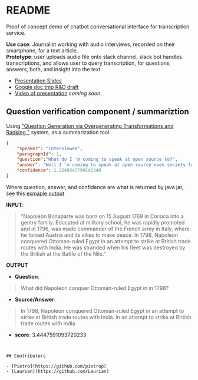# README

Proof of concept demo of chatbot conversational interface for transcription service.      

**Use case**: Journalist working with audio interviews, recorded on their smartphone, for a text article.      
**Prototype**: user uploads audio file onto slack channel, slack bot handles transcriptions, and allows user to query transcription, for questions, answers, both, and insight into the text.             

- [Presentation Slides](https://docs.google.com/presentation/d/1ky52Q9UJ9VV_gl6hKQWBS5GrOIARIqogwSZbkswXcY0/edit?usp=sharing)
- [Google doc tmp R&D draft](https://docs.google.com/document/d/1n6B1vyQysIEeDfoDUqnVNzb7RVy_MNuyvrVekLQ0YZ4/edit?usp=sharing)
- [Video of presentation]() _coming soon_.


## Question verification component / summariztion 

Using ["Question Generation via Overgenerating Transformations and Ranking
"](https://www.cs.cmu.edu/~ark/mheilman/questions/) system, as a summarization tool.


```json 
{
	"speaker": "interviewee",
	"paragraphId": 1,
	"question":"What do I 'm coming to speak at open source to?",
	"answer": "Well I 'm coming to speak at open source open society to talk to people about how we can apply the concepts of the open source movement to larger parts of society.",
	"confidence": 1.2249347799141348
}		
```

Where question, answer, and confidence are what is returned by java jar, see this [exmaple output](https://gist.github.com/Laurian/1115914)


**INPUT**:

>"Napoleon Bonaparte was born on 15 August 1769 in Corsica into a gentry family. Educated at military school, he was rapidly promoted and in 1796, was made commander of the French army in Italy, where he forced Austria and its allies to make peace. In 1798, Napoleon conquered Ottoman-ruled Egypt in an attempt to strike at British trade routes with India. He was stranded when his fleet was destroyed by the British at the Battle of the Nile."

**OUTPUT** 

- **Question**: 

> What did Napoleon conquer Ottoman-ruled Egypt in in 1798?	

- **Source/Answer**: 

> In 1798, Napoleon conquered Ottoman-ruled Egypt in an attempt to strike at British trade routes with India. in an attempt to strike at British trade routes with India 

- **score**: 3.4447591093720233

```


## Contributors

- [Pietro](https://github.com/pietrop)
- [Laurian](https://github.com/Laurian)